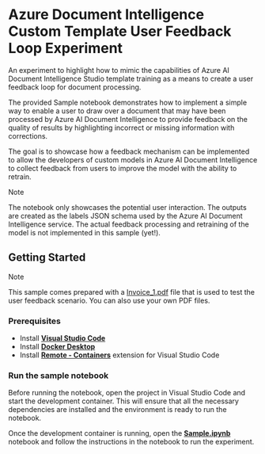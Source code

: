 # Azure Document Intelligence Custom Template User Feedback Loop Experiment

An experiment to highlight how to mimic the capabilities of Azure AI Document Intelligence Studio template training as a means to create a user feedback loop for document processing.

The provided Sample notebook demonstrates how to implement a simple way to enable a user to draw over a document that may have been processed by Azure AI Document Intelligence to provide feedback on the quality of results by highlighting incorrect or missing information with corrections. 

The goal is to showcase how a feedback mechanism can be implemented to allow the developers of custom models in Azure AI Document Intelligence to collect feedback from users to improve the model with the ability to retrain.

> [!NOTE]
> The notebook only showcases the potential user interaction. The outputs are created as the labels JSON schema used by the Azure AI Document Intelligence service. The actual feedback processing and retraining of the model is not implemented in this sample (yet!).

## Getting Started

> [!NOTE]
> This sample comes prepared with a [Invoice_1.pdf](./pdfs/Invoice_1.pdf) file that is used to test the user feedback scenario. You can also use your own PDF files.

### Prerequisites

- Install [**Visual Studio Code**](https://code.visualstudio.com/download)
- Install [**Docker Desktop**](https://www.docker.com/products/docker-desktop)
- Install [**Remote - Containers**](https://marketplace.visualstudio.com/items?itemName=ms-vscode-remote.remote-containers) extension for Visual Studio Code

### Run the sample notebook

Before running the notebook, open the project in Visual Studio Code and start the development container. This will ensure that all the necessary dependencies are installed and the environment is ready to run the notebook.

Once the development container is running, open the [**Sample.ipynb**](./Sample.ipynb) notebook and follow the instructions in the notebook to run the experiment.